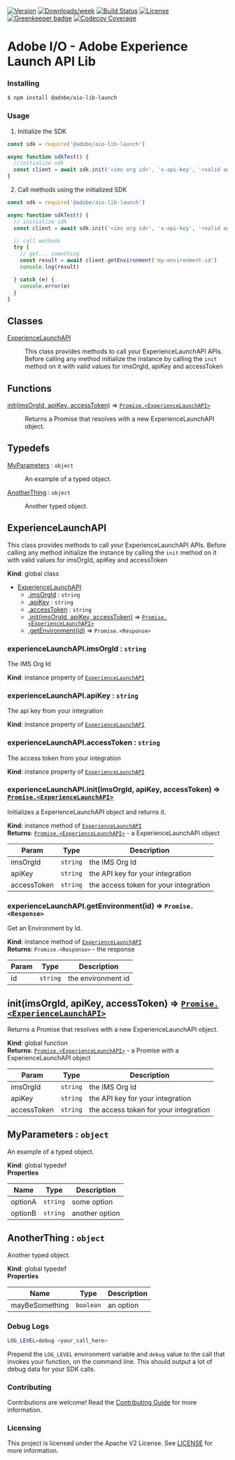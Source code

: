 <!--
Copyright 2020 Adobe. All rights reserved.
This file is licensed to you under the Apache License, Version 2.0 (the "License");
you may not use this file except in compliance with the License. You may obtain a copy
of the License at http://www.apache.org/licenses/LICENSE-2.0

Unless required by applicable law or agreed to in writing, software distributed under
the License is distributed on an "AS IS" BASIS, WITHOUT WARRANTIES OR REPRESENTATIONS
OF ANY KIND, either express or implied. See the License for the specific language
governing permissions and limitations under the License.
-->
<!-- DO NOT MODIFY README.MD DIRECTLY !-->
<!-- MODIFY THE SOURCE JSDOCS AND DOCS/README_TEMPLATE.MD AND RUN: npm run generate-docs !-->

[![Version](https://img.shields.io/npm/v/@adobe/aio-lib-launch.svg)](https://npmjs.org/package/@adobe/aio-lib-launch)
[![Downloads/week](https://img.shields.io/npm/dw/@adobe/aio-lib-launch.svg)](https://npmjs.org/package/@adobe/aio-lib-launch)
[![Build Status](https://travis-ci.com/adobe/aio-lib-launch.svg?branch=master)](https://travis-ci.com/adobe/aio-lib-launch)
[![License](https://img.shields.io/badge/License-Apache%202.0-blue.svg)](https://opensource.org/licenses/Apache-2.0) [![Greenkeeper badge](https://badges.greenkeeper.io/adobe/aio-lib-launch.svg)](https://greenkeeper.io/)
[![Codecov Coverage](https://img.shields.io/codecov/c/github/adobe/aio-lib-launch/master.svg?style=flat-square)](https://codecov.io/gh/adobe/aio-lib-launch/)

# Adobe I/O - Adobe Experience Launch API Lib

### Installing

```bash
$ npm install @adobe/aio-lib-launch
```

### Usage
1) Initialize the SDK

```javascript
const sdk = require('@adobe/aio-lib-launch')

async function sdkTest() {
  //initialize sdk
  const client = await sdk.init('<ims org id>', 'x-api-key', '<valid auth token>')
}
```

2) Call methods using the initialized SDK

```javascript
const sdk = require('@adobe/aio-lib-launch')

async function sdkTest() {
  // initialize sdk
  const client = await sdk.init('<ims org id>', 'x-api-key', '<valid auth token>')

  // call methods
  try {
    // get... something
    const result = await client.getEnvironment('my-environment-id')
    console.log(result)

  } catch (e) {
    console.error(e)
  }
}
```

## Classes

<dl>
<dt><a href="#ExperienceLaunchAPI">ExperienceLaunchAPI</a></dt>
<dd><p>This class provides methods to call your ExperienceLaunchAPI APIs.
Before calling any method initialize the instance by calling the <code>init</code> method on it
with valid values for imsOrgId, apiKey and accessToken</p>
</dd>
</dl>

## Functions

<dl>
<dt><a href="#init">init(imsOrgId, apiKey, accessToken)</a> ⇒ <code><a href="#ExperienceLaunchAPI">Promise.&lt;ExperienceLaunchAPI&gt;</a></code></dt>
<dd><p>Returns a Promise that resolves with a new ExperienceLaunchAPI object.</p>
</dd>
</dl>

## Typedefs

<dl>
<dt><a href="#MyParameters">MyParameters</a> : <code>object</code></dt>
<dd><p>An example of a typed object.</p>
</dd>
<dt><a href="#AnotherThing">AnotherThing</a> : <code>object</code></dt>
<dd><p>Another typed object.</p>
</dd>
</dl>

<a name="ExperienceLaunchAPI"></a>

## ExperienceLaunchAPI
This class provides methods to call your ExperienceLaunchAPI APIs.
Before calling any method initialize the instance by calling the `init` method on it
with valid values for imsOrgId, apiKey and accessToken

**Kind**: global class  

* [ExperienceLaunchAPI](#ExperienceLaunchAPI)
    * [.imsOrgId](#ExperienceLaunchAPI+imsOrgId) : <code>string</code>
    * [.apiKey](#ExperienceLaunchAPI+apiKey) : <code>string</code>
    * [.accessToken](#ExperienceLaunchAPI+accessToken) : <code>string</code>
    * [.init(imsOrgId, apiKey, accessToken)](#ExperienceLaunchAPI+init) ⇒ [<code>Promise.&lt;ExperienceLaunchAPI&gt;</code>](#ExperienceLaunchAPI)
    * [.getEnvironment(id)](#ExperienceLaunchAPI+getEnvironment) ⇒ <code>Promise.&lt;Response&gt;</code>

<a name="ExperienceLaunchAPI+imsOrgId"></a>

### experienceLaunchAPI.imsOrgId : <code>string</code>
The IMS Org Id

**Kind**: instance property of [<code>ExperienceLaunchAPI</code>](#ExperienceLaunchAPI)  
<a name="ExperienceLaunchAPI+apiKey"></a>

### experienceLaunchAPI.apiKey : <code>string</code>
The api key from your integration

**Kind**: instance property of [<code>ExperienceLaunchAPI</code>](#ExperienceLaunchAPI)  
<a name="ExperienceLaunchAPI+accessToken"></a>

### experienceLaunchAPI.accessToken : <code>string</code>
The access token from your integration

**Kind**: instance property of [<code>ExperienceLaunchAPI</code>](#ExperienceLaunchAPI)  
<a name="ExperienceLaunchAPI+init"></a>

### experienceLaunchAPI.init(imsOrgId, apiKey, accessToken) ⇒ [<code>Promise.&lt;ExperienceLaunchAPI&gt;</code>](#ExperienceLaunchAPI)
Initializes a ExperienceLaunchAPI object and returns it.

**Kind**: instance method of [<code>ExperienceLaunchAPI</code>](#ExperienceLaunchAPI)  
**Returns**: [<code>Promise.&lt;ExperienceLaunchAPI&gt;</code>](#ExperienceLaunchAPI) - a ExperienceLaunchAPI object  

| Param | Type | Description |
| --- | --- | --- |
| imsOrgId | <code>string</code> | the IMS Org Id |
| apiKey | <code>string</code> | the API key for your integration |
| accessToken | <code>string</code> | the access token for your integration |

<a name="ExperienceLaunchAPI+getEnvironment"></a>

### experienceLaunchAPI.getEnvironment(id) ⇒ <code>Promise.&lt;Response&gt;</code>
Get an Environment by Id.

**Kind**: instance method of [<code>ExperienceLaunchAPI</code>](#ExperienceLaunchAPI)  
**Returns**: <code>Promise.&lt;Response&gt;</code> - the response  

| Param | Type | Description |
| --- | --- | --- |
| id | <code>string</code> | the environment id |

<a name="init"></a>

## init(imsOrgId, apiKey, accessToken) ⇒ [<code>Promise.&lt;ExperienceLaunchAPI&gt;</code>](#ExperienceLaunchAPI)
Returns a Promise that resolves with a new ExperienceLaunchAPI object.

**Kind**: global function  
**Returns**: [<code>Promise.&lt;ExperienceLaunchAPI&gt;</code>](#ExperienceLaunchAPI) - a Promise with a ExperienceLaunchAPI object  

| Param | Type | Description |
| --- | --- | --- |
| imsOrgId | <code>string</code> | the IMS Org Id |
| apiKey | <code>string</code> | the API key for your integration |
| accessToken | <code>string</code> | the access token for your integration |

<a name="MyParameters"></a>

## MyParameters : <code>object</code>
An example of a typed object.

**Kind**: global typedef  
**Properties**

| Name | Type | Description |
| --- | --- | --- |
| optionA | <code>string</code> | some option |
| optionB | <code>string</code> | another option |

<a name="AnotherThing"></a>

## AnotherThing : <code>object</code>
Another typed object.

**Kind**: global typedef  
**Properties**

| Name | Type | Description |
| --- | --- | --- |
| mayBeSomething | <code>boolean</code> | an option |

### Debug Logs

```bash
LOG_LEVEL=debug <your_call_here>
```

Prepend the `LOG_LEVEL` environment variable and `debug` value to the call that invokes your function, on the command line. This should output a lot of debug data for your SDK calls.

### Contributing

Contributions are welcome! Read the [Contributing Guide](./.github/CONTRIBUTING.md) for more information.

### Licensing

This project is licensed under the Apache V2 License. See [LICENSE](LICENSE) for more information.
